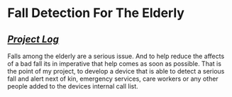 # Fall Detection For The Elderly

## [**_Project Log_**](ProjectLog.md)

Falls among the elderly are a serious issue. And to help reduce the affects of a bad fall its in imperative that help comes as soon as possible. That is the point of my project, to develop a device that is able to detect a serious fall and alert next of kin, emergency services, care workers or any other people added to the devices internal call list.
